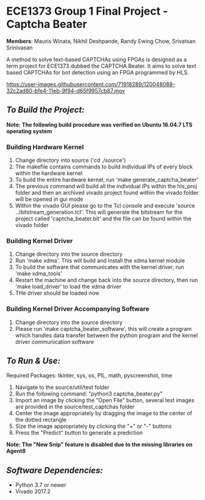 # ECE1373 Group 1 Final Project - Captcha Beater
**Members**: 
  Mauris Winata,
  Nikhil Deshpande,
  Randy Ewing Chow,
  Srivatsan Srinivasan
  
A method to solve text-based CAPTCHAs using FPGAs is designed as a term project for ECE1373 dubbed the CAPTCHA Beater. It aims to solve text based CAPTCHAs for bot detection using an FPGA programmed by HLS. 


https://user-images.githubusercontent.com/71918289/120048088-32c2ad80-bfe4-11eb-9f94-d65f9957cb87.mov

*To Build the Project:*
-
**Note: The following build procedure was verified on Ubuntu 16.04.7 LTS operating system**

### Building Hardware Kernel ###
1. Change directory into source ('cd ./source')
2. The makefile contains commands to build individual IPs of every block within the hardware kernel
3. To build the entire hardware kernel, run 'make generate_captcha_beater'
4. The previous command will build all the individual IPs within the hls_proj folder and 
   then an archived vivado project found within the vivado folder will be opened in gui mode
5. Within the vivado GUI please go to the Tcl console and execute 'source ../bitstream_generation.tcl'. This will
   generate the bitstream for the project called 'captcha_beater.bit' and the file can be found within
   the vivado folder

### Building Kernel Driver ###
1. Change directory into the source directory
2. Run 'make xdma'. This will build and install the xdma kernel module
3. To build the software that communicates with the kernel driver, run 'make xdma_tools'
4. Restart the machine and change back into the source directory, then run 'make load_driver' to load the xdma driver
5. THe driver should be loaded now

### Building Kernel Driver Accompanying Software ###
1. Change directory into the source directory
2. Please run 'make captcha_beater_software', this will create a program which handles data transfer between the python program
   and the kernel driver communication software

*To Run & Use:*
-
Required Packages:  tkinter, sys, os, PIL, math, pyscreenshot, time
1. Navigate to the source/util/test folder
2. Run the following command: "python3 captcha_beater.py"
3. Import an image by clicking the "Open File" button, several test images are provided in the source/test_captchas folder
4. Center the image appropriately by dragging the image to the center of the dotted rectangle 
5. Size the image appropriately by clicking the "+" or "-" buttons
6. Press the "Predict" button to generate a prediction

**Note: The "New Snip" feature is disabled due to the missing libraries on Agent8**


*Software Dependencies:*
-
- Python 3.7 or newer
- Vivado 2017.2
